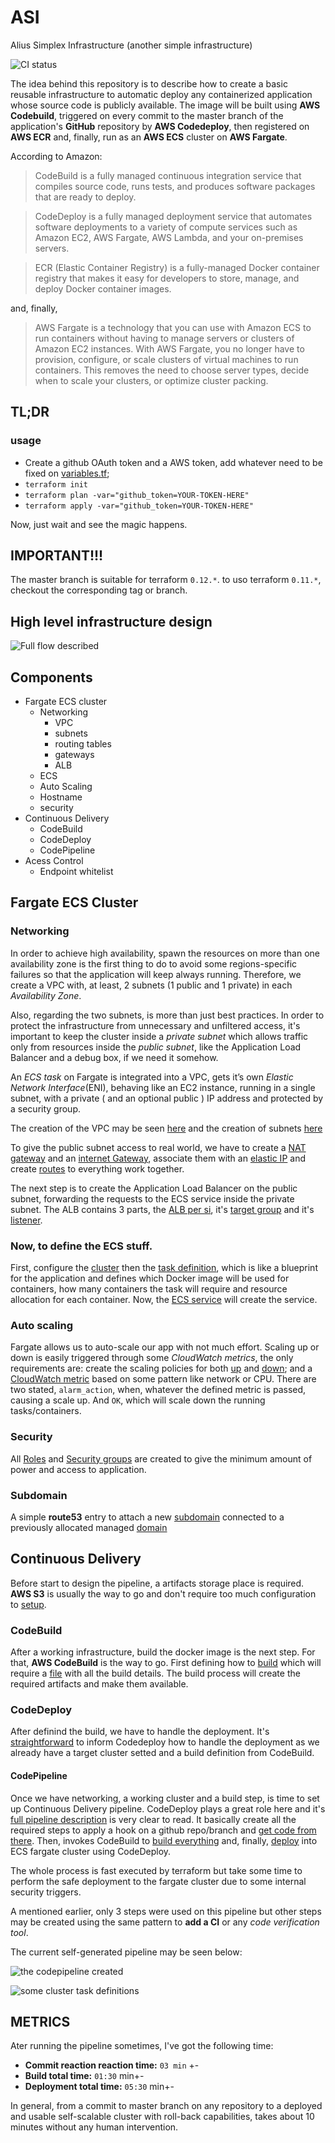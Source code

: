 # ASI 
Alius Simplex Infrastructure (another simple infrastructure)

![CI status](https://github.com/paoloo/asi/workflows/CI/badge.svg)

The idea behind this repository is to describe how to create a basic reusable infrastructure to automatic deploy any containerized application whose source code is publicly available. The image will be built using **AWS Codebuild**, triggered on every commit to the master branch of the application's **GitHub** repository by **AWS Codedeploy**, then registered on **AWS ECR** and, finally, run as an **AWS ECS** cluster on **AWS Fargate**.

According to Amazon:

> CodeBuild is a fully managed continuous integration service that compiles source code, runs tests, and produces software packages that are ready to deploy.

> CodeDeploy is a fully managed deployment service that automates software deployments to a variety of compute services such as Amazon EC2, AWS Fargate, AWS Lambda, and your on-premises servers.

> ECR (Elastic Container Registry) is a fully-managed Docker container registry that makes it easy for developers to store, manage, and deploy Docker container images.

and, finally,

> AWS Fargate is a technology that you can use with Amazon ECS to run containers without having to manage servers or clusters of Amazon EC2 instances. With AWS Fargate, you no longer have to provision, configure, or scale clusters of virtual machines to run containers. This removes the need to choose server types, decide when to scale your clusters, or optimize cluster packing.


## TL;DR

### usage

- Create a github OAuth token and a AWS token, add whatever need to be fixed on [variables.tf](variables.tf);
- `terraform init`
- `terraform plan -var="github_token=YOUR-TOKEN-HERE"`
- `terraform apply -var="github_token=YOUR-TOKEN-HERE"`

Now, just wait and see the magic happens.

## IMPORTANT!!!

The master branch is suitable for terraform `0.12.*`. to uso terraform `0.11.*`, checkout the corresponding tag or branch.

## High level infrastructure design

![Full flow described](flow.png "full flow")

## Components
- Fargate ECS cluster
  - Networking
    - VPC
    - subnets
    - routing tables
    - gateways
    - ALB
  - ECS
  - Auto Scaling
  - Hostname
  - security
- Continuous Delivery
  - CodeBuild
  - CodeDeploy
  - CodePipeline
- Acess Control
  - Endpoint whitelist

## Fargate ECS Cluster

### Networking

In order to achieve high availability, spawn the resources on more than one availability zone is the first thing to do to avoid some regions-specific failures so that the application will keep always running. Therefore, we create a VPC with, at least, 2 subnets (1 public and 1 private) in each *Availability Zone*.

Also, regarding the two subnets, is more than just best practices. In order to protect the infrastructure from unnecessary and unfiltered access, it's important to keep the cluster inside a _private subnet_ which allows traffic only from resources inside the _public subnet_, like the Application Load Balancer and a debug box, if we need it somehow.

An _ECS task_ on Fargate is integrated into a VPC, gets it’s own _Elastic Network Interface_(ENI), behaving like an EC2 instance, running in a single subnet, with a private ( and an optional public ) IP address and protected by a security group.

The creation of the VPC may be seen [here](modules/network/main.tf#L10-L18) and the creation of subnets [here](modules/network/main.tf#L21-L42)

To give the public subnet access to real world, we have to create a [NAT gateway](modules/network/main.tf#L61-L68) and an [internet Gateway](modules/network/main.tf#L45-L51), associate them with an [elastic IP](modules/network/main.tf#L54-L58) and create [routes](modules/network/main.tf#L71-L92) to everything work together.

The next step is to create the Application Load Balancer on the public subnet, forwarding the requests to the ECS service inside the private subnet. The ALB contains 3 parts, the [ALB per si](modules/fargate/main.tf#L19-L27), it's [target group](modules/fargate/main.tf#L29-L45) and it's [listener](modules/fargate/main.tf#L47-L53).

### Now, to define the ECS stuff.

First, configure the [cluster](modules/fargate/main.tf#L58-L60) then the [task definition](modules/fargate/main.tf#L62-L104), which is like a blueprint for the application and defines which Docker image will be used for containers, how many containers the task will require and resource allocation for each container. Now, the [ECS service](modules/fargate/main.tf#L106-L124) will create the service.

### Auto scaling

Fargate allows us to auto-scale our app with not much effort. Scaling up or down is easily triggered through some _CloudWatch metrics_, the only requirements are: create the scaling policies for both [up](modules/fargate/main.tf#L139-L154) and [down](modules/fargate/main.tf#157-L172); and a [CloudWatch metric](modules/fargate/main.tf#L175-L190) based on some pattern like network or CPU. There are two stated, `alarm_action`, when, whatever the defined metric is passed, causing a scale up. And `OK`, which will scale down the running tasks/containers.

### Security

All [Roles](modules/fargate/main.tf#L239-L262) and [Security groups](modules/fargate/main.tf#L219-L235) are created to give the minimum amount of power and access to application.

### Subdomain
A simple **route53** entry to attach a new [subdomain](modules/ns/main.tf#L11-L17) connected to a previously allocated managed [domain](modules/ns/main.tf#L6-L8)

## Continuous Delivery

Before start to design the pipeline, a artifacts storage place is required. **AWS S3** is usually the way to go and don't require too much configuration to [setup](modules/buildndeploy/ecs/main.tf#L7-L14).

### CodeBuild

After a working infrastructure, build the docker image is the next step. For that, **AWS CodeBuild** is the way to go. First defining how to [build](modules/buildndeploy/ecs/main.tf#L22-L44) which will require a [file](modules/buildndeploy/ecs/appspec.yml) with all the build details. The build process will create the required artifacts and make them available.

### CodeDeploy

After definind the build, we have to handle the deployment. It's [straightforward](modules/buildndeploy/ecs/main.tf#L93-L109) to inform Codedeploy how to handle the deployment as we already have a target cluster setted and a build definition from CodeBuild.

#### CodePipeline

Once we have networking, a working cluster and a build step, is time to set up Continuous Delivery pipeline. CodeDeploy plays a great role here and it's [full pipeline description](modules/buildndeploy/ecs/main.tf#L52-L109) is very clear to read. It basically create all the required steps to apply a hook on a github repo/branch and [get code from there](modules/buildndeploy/ecs/main.tf#L59-L75). Then, invokes CodeBuild to [build everything](modules/buildndeploy/ecs/main.tf#L77-L91) and, finally, [deploy](modules/buildndeploy/ecs/main.tf#L93-L109) into ECS fargate cluster using CodeDeploy.

The whole process is fast executed by terraform but take some time to perform the safe deployment to the fargate cluster due to some internal security triggers.

A mentioned earlier, only 3 steps were used on this pipeline but other steps may be created using the same pattern to **add a CI** or any _code verification tool_.

The current self-generated pipeline may be seen below:

![the codepipeline created](pipeline.png "the whole pipeline")

![some cluster task definitions](clusterdefs.png "cluster task definitions")


## METRICS
Ater running the pipeline sometimes, I've got the following time:

- **Commit reaction reaction time:** `03 min` +-
- **Build total time:** `01:30` min+-
- **Deployment total time:** `05:30` min+-

In general, from a commit to master branch on any repository to a deployed and usable self-scalable cluster with roll-back capabilities, takes about 10 minutes without any human intervention.

